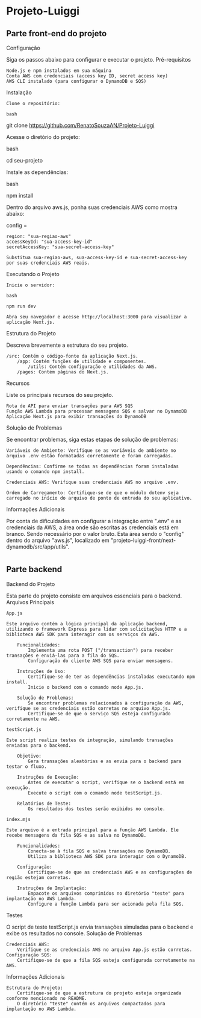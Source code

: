 # Projeto-Luiggi

## Parte front-end do projeto

Configuração

Siga os passos abaixo para configurar e executar o projeto.
Pré-requisitos

    Node.js e npm instalados em sua máquina
    Conta AWS com credenciais (access key ID, secret access key)
    AWS CLI instalado (para configurar o DynamoDB e SQS)

Instalação

    Clone o repositório:

    bash

git clone https://github.com/RenatoSouzaAN/Projeto-Luiggi

Acesse o diretório do projeto:

bash

cd seu-projeto

Instale as dependências:

bash

npm install

Dentro do arquivo aws.js, ponha suas credenciais AWS como mostra abaixo:

config =

    region: "sua-regiao-aws"
    accessKeyId: "sua-access-key-id"
    secretAccessKey: "sua-secret-access-key"

    Substitua sua-regiao-aws, sua-access-key-id e sua-secret-access-key por suas credenciais AWS reais.

Executando o Projeto

    Inicie o servidor:

    bash

    npm run dev

    Abra seu navegador e acesse http://localhost:3000 para visualizar a aplicação Next.js.

Estrutura do Projeto

Descreva brevemente a estrutura do seu projeto.

    /src: Contém o código-fonte da aplicação Next.js.
        /app: Contém funções de utilidade e componentes.
            /utils: Contém configuração e utilidades da AWS.
        /pages: Contém páginas do Next.js.

Recursos

Liste os principais recursos do seu projeto.

    Rota de API para enviar transações para AWS SQS
    Função AWS Lambda para processar mensagens SQS e salvar no DynamoDB
    Aplicação Next.js para exibir transações do DynamoDB

Solução de Problemas

Se encontrar problemas, siga estas etapas de solução de problemas:

    Variáveis de Ambiente: Verifique se as variáveis de ambiente no arquivo .env estão formatadas corretamente e foram carregadas.

    Dependências: Confirme se todas as dependências foram instaladas usando o comando npm install.

    Credenciais AWS: Verifique suas credenciais AWS no arquivo .env.

    Ordem de Carregamento: Certifique-se de que o módulo dotenv seja carregado no início do arquivo de ponto de entrada do seu aplicativo.

Informações Adicionais

Por conta de dificuldades em configurar a integração entre ".env" e as credenciais da AWS, a área onde são escritas as credenciais está em branco. Sendo necessário por o valor bruto. Esta área sendo o "config" dentro do arquivo "aws.js", localizado em "projeto-luiggi-front/next-dynamodb/src/app/utils".

#

## Parte backend

Backend do Projeto

Esta parte do projeto consiste em arquivos essenciais para o backend.
Arquivos Principais

    App.js

    Este arquivo contém a lógica principal da aplicação backend, utilizando o framework Express para lidar com solicitações HTTP e a biblioteca AWS SDK para interagir com os serviços da AWS.

        Funcionalidades:
            Implementa uma rota POST ("/transaction") para receber transações e enviá-las para a fila do SQS.
            Configuração do cliente AWS SQS para enviar mensagens.

        Instruções de Uso:
            Certifique-se de ter as dependências instaladas executando npm install.
            Inicie o backend com o comando node App.js.

        Solução de Problemas:
            Se encontrar problemas relacionados à configuração da AWS, verifique se as credenciais estão corretas no arquivo App.js.
            Certifique-se de que o serviço SQS esteja configurado corretamente na AWS.

    testScript.js

    Este script realiza testes de integração, simulando transações enviadas para o backend.

        Objetivo:
            Gera transações aleatórias e as envia para o backend para testar o fluxo.

        Instruções de Execução:
            Antes de executar o script, verifique se o backend está em execução.
            Execute o script com o comando node testScript.js.

        Relatórios de Teste:
            Os resultados dos testes serão exibidos no console.

    index.mjs

    Este arquivo é a entrada principal para a função AWS Lambda. Ele recebe mensagens da fila SQS e as salva no DynamoDB.

        Funcionalidades:
            Conecta-se à fila SQS e salva transações no DynamoDB.
            Utiliza a biblioteca AWS SDK para interagir com o DynamoDB.

        Configuração:
            Certifique-se de que as credenciais AWS e as configurações de região estejam corretas.

        Instruções de Implantação:
            Empacote os arquivos comprimidos no diretório "teste" para implantação no AWS Lambda.
            Configure a função Lambda para ser acionada pela fila SQS.

Testes

O script de teste testScript.js envia transações simuladas para o backend e exibe os resultados no console.
Solução de Problemas

    Credenciais AWS:
        Verifique se as credenciais AWS no arquivo App.js estão corretas.
    Configuração SQS:
        Certifique-se de que a fila SQS esteja configurada corretamente na AWS.

Informações Adicionais

    Estrutura do Projeto:
        Certifique-se de que a estrutura do projeto esteja organizada conforme mencionado no README.
        O diretório "teste" contém os arquivos compactados para implantação no AWS Lambda.
